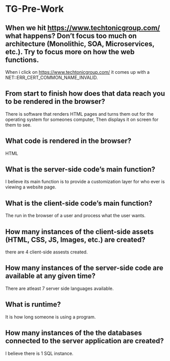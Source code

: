 # TG-Pre-Work

## When we hit https://www.techtonicgroup.com/ what happens? Don’t focus too much on architecture (Monolithic, SOA, Microservices, etc.). Try to focus more on how the web functions.

When i click on https://www.techtonicgroup.com/ it comes up with a NET::ERR_CERT_COMMON_NAME_INVALID.

## From start to finish how does that data reach you to be rendered in the browser?

There is software that renders HTML pages and turns them out for the operating system for someones computer, Then displays it on screen for them to see. 

## What code is rendered in the browser?
HTML
## What is the server-side code’s main function?

I believe its main function is to provide a customization layer for who ever is viewing a website page.

## What is the client-side code’s main function?
The run in the browser of a user and process what the user wants.


## How many instances of the client-side assets (HTML, CSS, JS, Images, etc.) are created?
there are 4 client-side assests created.


## How many instances of the server-side code are available at any given time?
There are atleast 7 server side languages available. 


## What is runtime?
It is how long someone is using a program.

## How many instances of the the databases connected to the server application are created?
I believe there is 1 SQL instance.


